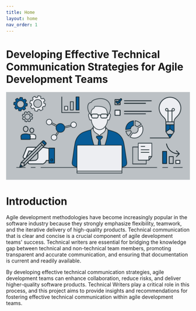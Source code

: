 ```yaml
---
title: Home
layout: home
nav_order: 1
---
```


**Developing Effective Technical Communication Strategies for Agile Development Teams**
======================================================================================

![SVG image](./images/tech%20writer_image1.jpg)

# **Introduction**

Agile development methodologies have become increasingly popular in the software industry because they strongly emphasize flexibility, teamwork, and the iterative delivery of high-quality products. Technical communication that is clear and concise is a crucial component of agile development teams' success.  Technical writers are essential for bridging the knowledge gap between technical and non-technical team members, promoting transparent and accurate communication, and ensuring that documentation is current and readily available.

By developing effective technical communication strategies, agile development teams can enhance collaboration, reduce risks, and deliver higher-quality software products. Technical Writers play a critical role in this process, and this project aims to provide insights and recommendations for fostering effective technical communication within agile development teams.